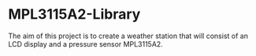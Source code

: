 # MPL3115A2-Library
The aim of this project is to create a weather station that will consist of an LCD display and a pressure sensor MPL3115A2.
